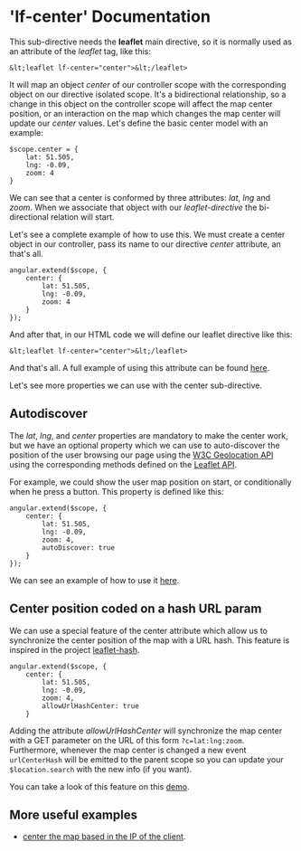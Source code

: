 'lf-center' Documentation
================================

This sub-directive needs the **leaflet** main directive, so it is normally used as an attribute of the *leaflet* tag, like this:

```
&lt;leaflet lf-center="center">&lt;/leaflet>
```

It will map an object _center_ of our controller scope with the corresponding object on our directive isolated scope. It's a bidirectional relationship, so a change in this object on the controller scope will affect the map center position, or an interaction on the map which changes the map center will update our _center_ values. Let's define the basic center model with an example:

```
$scope.center = {
    lat: 51.505,
    lng: -0.09,
    zoom: 4
}
```

We can see that a center is conformed by three attributes: _lat_, _lng_ and _zoom_. When we associate that object with our _leaflet-directive_ the bi-directional relation will start.


Let's see a complete example of how to use this. We must create a center object in our controller, pass its name to our directive _center_ attribute, an that's all.

```
angular.extend($scope, {
    center: {
        lat: 51.505,
        lng: -0.09,
        zoom: 4
    }
});
```

And after that, in our HTML code we will define our leaflet directive like this:
```
&lt;leaflet lf-center="center">&lt;/leaflet>
```

And that's all. A full example of using this attribute can be found [here](http://tombatossals.github.io/angular-leaflet-directive/examples/0101-basic-center-example.html).

Let's see more properties we can use with the center sub-directive.

Autodiscover
------------
The _lat_, _lng_, and _center_ properties are mandatory to make the center work, but we have an optional property which we can use to auto-discover the position of the user browsing our page using the [W3C Geolocation API](http://dev.w3.org/geo/api/spec-source.html) using the corresponding methods defined on the [Leaflet API](http://leafletjs.com/reference.html#map-locate).

For example, we could show the user map position on start, or conditionally when he press a button. This property is defined like this:

```
angular.extend($scope, {
    center: {
        lat: 51.505,
        lng: -0.09,
        zoom: 4,
        autoDiscover: true
    }
});
```

We can see an example of how to use it [here](http://tombatossals.github.io/angular-leaflet-directive/examples/0102-basic-center-autodiscover-example.html).


Center position coded on a hash URL param
------------------------------------------
We can use a special feature of the center attribute which allow us to synchronize the center position of the map with a URL hash. This feature is inspired in the project [leaflet-hash](https://github.com/mlevans/leaflet-hash).

```
angular.extend($scope, {
    center: {
        lat: 51.505,
        lng: -0.09,
        zoom: 4,
        allowUrlHashCenter: true
    }
```

Adding the attribute _allowUrlHashCenter_ will synchronize the map center with a GET parameter on the URL of this form `?c=lat:lng:zoom`. Furthermore, whenever the map center is changed a new event `urlCenterHash` will be emitted to the parent scope so you can update your `$location.search` with the new info (if you want).

You can take a look of this feature on this [demo](http://tombatossals.github.io/angular-leaflet-directive/examples/0103-basic-center-url-hash-example.html).

More useful examples
--------------------
 * [center the map based in the IP of the client](http://tombatossals.github.io/angular-leaflet-directive/examples/0109-basic-center-geoip-example.html).
